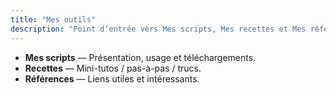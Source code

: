 ```yaml
---
title: "Mes outils"
description: "Point d’entrée vers Mes scripts, Mes recettes et Mes références."
---
```


- **Mes scripts** — Présentation, usage et téléchargements.
- **Recettes** — Mini-tutos / pas-à-pas / trucs.
- **Références** — Liens utiles et intéressants.

